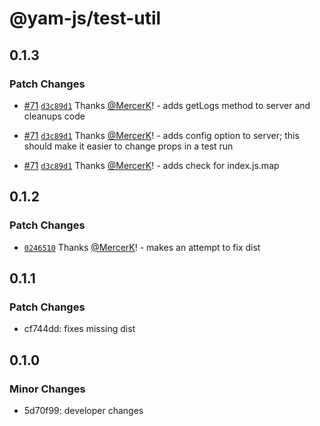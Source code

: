 # @yam-js/test-util

## 0.1.3

### Patch Changes

- [#71](https://github.com/Yam-JS/YamJS/pull/71) [`d3c89d1`](https://github.com/Yam-JS/YamJS/commit/d3c89d1a9cac3f104fd9b1bee2d3d2ed6e8ed60e) Thanks [@MercerK](https://github.com/MercerK)! - adds getLogs method to server and cleanups code

- [#71](https://github.com/Yam-JS/YamJS/pull/71) [`d3c89d1`](https://github.com/Yam-JS/YamJS/commit/d3c89d1a9cac3f104fd9b1bee2d3d2ed6e8ed60e) Thanks [@MercerK](https://github.com/MercerK)! - adds config option to server; this should make it easier to change props in a test run

- [#71](https://github.com/Yam-JS/YamJS/pull/71) [`d3c89d1`](https://github.com/Yam-JS/YamJS/commit/d3c89d1a9cac3f104fd9b1bee2d3d2ed6e8ed60e) Thanks [@MercerK](https://github.com/MercerK)! - adds check for index.js.map

## 0.1.2

### Patch Changes

- [`0246510`](https://github.com/Yam-JS/YamJS/commit/0246510b20eba5626a1687969d078fca3763d318) Thanks [@MercerK](https://github.com/MercerK)! - makes an attempt to fix dist

## 0.1.1

### Patch Changes

- cf744dd: fixes missing dist

## 0.1.0

### Minor Changes

- 5d70f99: developer changes
